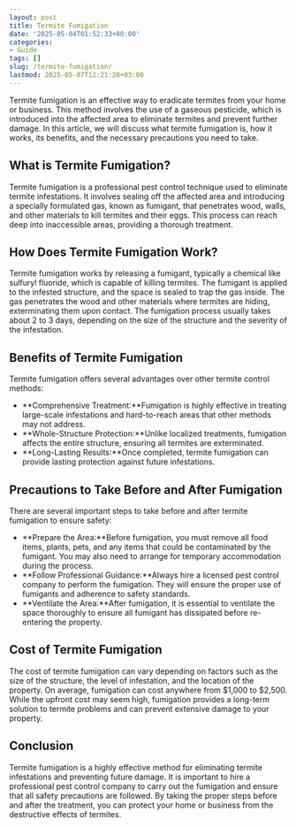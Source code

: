 ```yaml
---
layout: post
title: Termite Fumigation
date: '2025-05-04T01:52:33+00:00'
categories:
- Guide
tags: []
slug: /termite-fumigation/
lastmod: 2025-05-07T12:21:28+03:00
---
```


Termite fumigation is an effective way to eradicate termites from your home or business. This method involves the use of a gaseous pesticide, which is introduced into the affected area to eliminate termites and prevent further damage. In this article, we will discuss what termite fumigation is, how it works, its benefits, and the necessary precautions you need to take.
## What is Termite Fumigation?
Termite fumigation is a professional pest control technique used to eliminate termite infestations. It involves sealing off the affected area and introducing a specially formulated gas, known as fumigant, that penetrates wood, walls, and other materials to kill termites and their eggs. This process can reach deep into inaccessible areas, providing a thorough treatment.
## How Does Termite Fumigation Work?
Termite fumigation works by releasing a fumigant, typically a chemical like sulfuryl fluoride, which is capable of killing termites. The fumigant is applied to the infested structure, and the space is sealed to trap the gas inside. The gas penetrates the wood and other materials where termites are hiding, exterminating them upon contact. The fumigation process usually takes about 2 to 3 days, depending on the size of the structure and the severity of the infestation.
## Benefits of Termite Fumigation
Termite fumigation offers several advantages over other termite control methods:
- **Comprehensive Treatment:**Fumigation is highly effective in treating large-scale infestations and hard-to-reach areas that other methods may not address.
- **Whole-Structure Protection:**Unlike localized treatments, fumigation affects the entire structure, ensuring all termites are exterminated.
- **Long-Lasting Results:**Once completed, termite fumigation can provide lasting protection against future infestations.
## Precautions to Take Before and After Fumigation
There are several important steps to take before and after termite fumigation to ensure safety:
- **Prepare the Area:**Before fumigation, you must remove all food items, plants, pets, and any items that could be contaminated by the fumigant. You may also need to arrange for temporary accommodation during the process.
- **Follow Professional Guidance:**Always hire a licensed pest control company to perform the fumigation. They will ensure the proper use of fumigants and adherence to safety standards.
- **Ventilate the Area:**After fumigation, it is essential to ventilate the space thoroughly to ensure all fumigant has dissipated before re-entering the property.
## Cost of Termite Fumigation
The cost of termite fumigation can vary depending on factors such as the size of the structure, the level of infestation, and the location of the property. On average, fumigation can cost anywhere from $1,000 to $2,500. While the upfront cost may seem high, fumigation provides a long-term solution to termite problems and can prevent extensive damage to your property.
## Conclusion
Termite fumigation is a highly effective method for eliminating termite infestations and preventing future damage. It is important to hire a professional pest control company to carry out the fumigation and ensure that all safety precautions are followed. By taking the proper steps before and after the treatment, you can protect your home or business from the destructive effects of termites.
